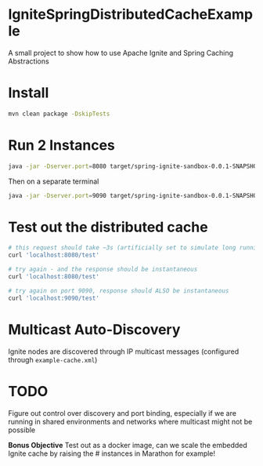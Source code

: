 # IgniteSpringDistributedCacheExample

A small project to show how to use Apache Ignite and Spring Caching
Abstractions

# Install

```bash
mvn clean package -DskipTests
```

# Run 2 Instances

```bash
java -jar -Dserver.port=8080 target/spring-ignite-sandbox-0.0.1-SNAPSHOT.jar
```

Then on a separate terminal

```bash
java -jar -Dserver.port=9090 target/spring-ignite-sandbox-0.0.1-SNAPSHOT.jar
```

# Test out the distributed cache

```bash
# this request should take ~3s (artificially set to simulate long running operation)
curl 'localhost:8080/test'

# try again - and the response should be instantaneous
curl 'localhost:8080/test'

# try again on port 9090, response should ALSO be instantaneous
curl 'localhost:9090/test'
```

# Multicast Auto-Discovery

Ignite nodes are discovered through IP multicast messages (configured
through `example-cache.xml`)

# TODO

Figure out control over discovery and port binding, especially if we are
running in shared environments and networks where multicast might not be
possible

**Bonus Objective** Test out as a docker image, can we scale the
embedded Ignite cache by raising the # instances in Marathon for
example!
